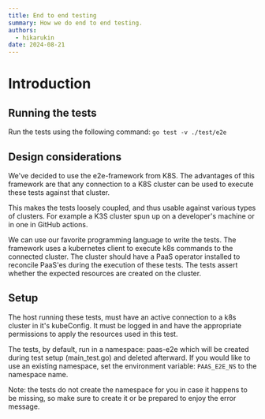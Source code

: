 ```yaml
---
title: End to end testing
summary: How we do end to end testing.
authors:
  - hikarukin
date: 2024-08-21
---
```


# Introduction

## Running the tests

Run the tests using the following command: `go test -v ./test/e2e`

## Design considerations

We've decided to use the e2e-framework from K8S. The advantages of this framework
are that any connection to a K8S cluster can be used to execute these tests against
that cluster.

This makes the tests loosely coupled, and thus usable against various types of
clusters. For example a K3S cluster spun up on a developer's machine or in one in
GitHub actions.

We can use our favorite programming language to write the tests. The framework
uses a kubernetes client to execute k8s commands to the connected cluster.
The cluster should have a PaaS operator installed to reconcile PaaS'es during
the execution of these tests. The tests assert whether the expected resources
are created on the cluster.

## Setup

The host running these tests, must have an active connection to a k8s cluster in
it's kubeConfig. It must be logged in and have the appropriate permissions to
apply the resources used in this test.

The tests, by default, run in a namespace: paas-e2e which will be created during
test setup (main_test.go) and deleted afterward. If you would like to use an
existing namespace, set the environment variable: `PAAS_E2E_NS` to the namespace
name.

Note: the tests do not create the namespace for you in case it happens to be
missing, so make sure to create it or be prepared to enjoy the error message.